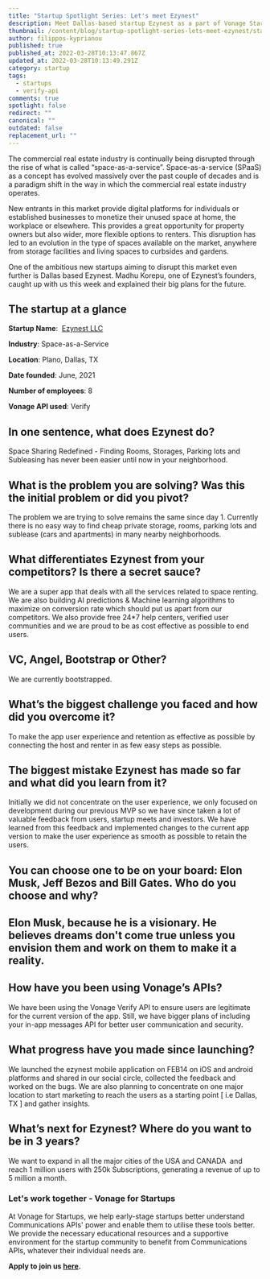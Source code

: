 ```yaml
---
title: "Startup Spotlight Series: Let's meet Ezynest"
description: Meet Dallas-based startup Ezynest as a part of Vonage Startup Spotlight series.
thumbnail: /content/blog/startup-spotlight-series-lets-meet-ezynest/startups_ezynest.png
author: filippos-kyprianou
published: true
published_at: 2022-03-28T10:13:47.867Z
updated_at: 2022-03-28T10:13:49.291Z
category: startup
tags:
  - startups
  - verify-api
comments: true
spotlight: false
redirect: ""
canonical: ""
outdated: false
replacement_url: ""
---
```

The commercial real estate industry is continually being disrupted through the rise of what is called “space-as-a-service”. Space-as-a-service (SPaaS) as a concept has evolved massively over the past couple of decades and is a paradigm shift in the way in which the commercial real estate industry operates.

New entrants in this market provide digital platforms for individuals or established businesses to monetize their unused space at home, the workplace or elsewhere. This provides a great opportunity for property owners but also wider, more flexible options to renters. This disruption has led to an evolution in the type of spaces available on the market, anywhere from storage facilities and living spaces to curbsides and gardens.

One of the ambitious new startups aiming to disrupt this market even further is Dallas based Ezynest. Madhu Korepu, one of Ezynest’s founders, caught up with us this week and explained their big plans for the future.

## The startup at a glance

**Startup Name**:  [Ezynest LLC](https://ezynest.com/)

**Industry**: Space-as-a-Service

**Location**: Plano, Dallas, TX

**Date founded**: June, 2021

**Number of employees**: 8

**Vonage API used**: Verify

## In one sentence, what does Ezynest do?

Space Sharing Redefined - Finding Rooms, Storages, Parking lots and Subleasing has never been easier until now in your neighborhood.

## What is the problem you are solving? Was this the initial problem or did you pivot?

The problem we are trying to solve remains the same since day 1. Currently there is no easy way to find cheap private storage, rooms, parking lots and sublease (cars and apartments) in many nearby neighborhoods.

## What differentiates Ezynest from your competitors? Is there a secret sauce?

We are a super app that deals with all the services related to space renting. We are also building AI predictions & Machine learning algorithms to maximize on conversion rate which should put us apart from our competitors. We also provide free 24*7 help centers, verified user communities and we are proud to be as cost effective as possible to end users.

## VC, Angel, Bootstrap or Other?

We are currently bootstrapped. 

## What’s the biggest challenge you faced and how did you overcome it?

To make the app user experience and retention as effective as possible by connecting the host and renter in as few easy steps as possible.

## The biggest mistake Ezynest has made so far and what did you learn from it?

Initially we did not concentrate on the user experience, we only focused on development during our previous MVP so we have since taken a lot of valuable feedback from users, startup meets and investors. We have learned from this feedback and implemented changes to the current app version to make the user experience as smooth as possible to retain the users.  

## You can choose one to be on your board: Elon Musk, Jeff Bezos and Bill Gates. Who do you choose and why?  

## Elon Musk, because he is a visionary. He believes dreams don't come true unless you envision them and work on them to make it a reality. 

## How have you been using Vonage’s APIs?

We have been using the Vonage Verify API to ensure users are legitimate for the current version of the app. Still, we have bigger plans of including your in-app messages API for better user communication and security.

## What progress have you made since launching? 

We launched the ezynest mobile application on FEB14 on iOS and android platforms and shared in our social circle, collected the feedback and worked on the bugs. We are also planning to concentrate on one major location to start marketing to reach the users as a starting point [ i.e Dallas, TX ] and gather insights.

## What’s next for Ezynest? Where do you want to be in 3 years?

We want to expand in all the major cities of the USA and CANADA  and reach 1 million users with 250k Subscriptions, generating a revenue of up to 5 million a month.

### Let's work together - Vonage for Startups

At Vonage for Startups, we help early-stage startups better understand Communications APIs' power and enable them to utilise these tools better. We provide the necessary educational resources and a supportive environment for the startup community to benefit from Communications APIs, whatever their individual needs are.

**Apply to join us [here](https://vonage.dev/3d093hA).**